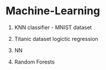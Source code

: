# Machine-Learning

1) KNN classifier - MNIST dataset

2) Titanic dataset logictic regression

3) NN

4) Random Forests
